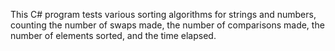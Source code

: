 This C# program tests various sorting algorithms for strings and numbers, counting the number of swaps made, the number of comparisons made, the number of elements sorted, and the time elapsed.
